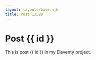 ```yaml
---
layout: layouts/base.njk
title: Post 13528
---
```


# Post {{ id }}

This is post {{ id }} in my Eleventy project.
